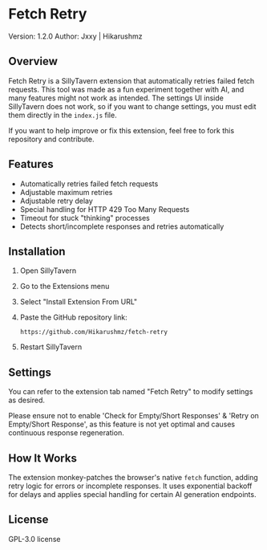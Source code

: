# Fetch Retry

Version: 1.2.0
Author: Jxxy | Hikarushmz

## Overview

Fetch Retry is a SillyTavern extension that automatically retries failed fetch requests.
This tool was made as a fun experiment together with AI, and many features might not work as intended.
The settings UI inside SillyTavern does not work, so if you want to change settings, you must edit them directly in the `index.js` file.

If you want to help improve or fix this extension, feel free to fork this repository and contribute.

## Features

* Automatically retries failed fetch requests
* Adjustable maximum retries
* Adjustable retry delay
* Special handling for HTTP 429 Too Many Requests
* Timeout for stuck "thinking" processes
* Detects short/incomplete responses and retries automatically

## Installation

1. Open SillyTavern
2. Go to the Extensions menu
3. Select "Install Extension From URL"
4. Paste the GitHub repository link:

   ```
   https://github.com/Hikarushmz/fetch-retry
   ```
5. Restart SillyTavern

## Settings

You can refer to the extension tab named "Fetch Retry" to modify settings as desired.

Please ensure not to enable 'Check for Empty/Short Responses' & 'Retry on Empty/Short Response', as this feature is not yet optimal and causes continuous response regeneration.

## How It Works

The extension monkey-patches the browser's native `fetch` function, adding retry logic for errors or incomplete responses.
It uses exponential backoff for delays and applies special handling for certain AI generation endpoints.

## License

GPL-3.0 license


